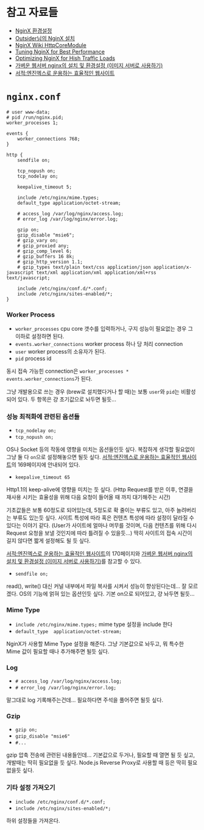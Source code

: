 # 참고 자료들

- [NginX 환경설정]
- [Outsider님의 NginX 설치]
- [NginX Wiki HttpCoreModule]
- [Tuning NginX for Best Performance]
- [Optimizing NginX for Hish Traffic Loads]
- [가벼운 웹서버 nginx의 설치 및 환경설정 (이미지 서버로 사용하기)]
- [서적:엔진엑스로 운용하는 효율적인 웹사이트]

# `nginx.conf`

	# user www-data;
	# pid /run/nginx.pid;
	worker_processes 1;

	events {
		worker_connections 768;
	}

	http {
		sendfile on;

		tcp_nopush on;
		tcp_nodelay on;

		keepalive_timeout 5;

		include /etc/nginx/mime.types;
		default_type application/octet-stream;

		# access_log /var/log/nginx/access.log;
		# error_log /var/log/nginx/error.log;

		gzip on;
		gzip_disable "msie6";
		# gzip_vary on;
		# gzip_proxied any;
		# gzip_comp_level 6;
		# gzip_buffers 16 8k;
		# gzip_http_version 1.1;
		# gzip_types text/plain text/css application/json application/x-javascript text/xml application/xml application/xml+rss text/javascript;

		include /etc/nginx/conf.d/*.conf;
		include /etc/nginx/sites-enabled/*;
	}

### Worker Process

- `worker_processes` cpu core 갯수를 입력하거나, 구지 성능이 필요없는 경우 그 이하로 설정하면 된다.
- `events.worker_connections` worker process 하나 당 처리 connection
- `user` worker process의 소유자가 된다.
- `pid` process id

동시 접속 가능힌 connection은 `worker_processes * events.worker_connections`가 된다.

그냥 개발용으로 쓰는 경우 (brew로 설치했다거나 할 때)는 보통 `user`와 `pid`는 비활성 되어 있다. 두 항목은 걍 초기값으로 놔두면 될듯...

### 성능 최적화에 관련된 옵션들

- `tcp_nodelay on;`
- `tcp_nopush on;`

OS나 Socket 등의 작동에 영향을 미치는 옵션들인듯 싶다. 복잡하게 생각할 필요없이 그냥 둘 다 `on`으로 설정해놓으면 될듯 싶다. [서적:엔진엑스로 운용하는 효율적인 웹사이트]의 169페이지에 안내되어 있다.

- `keepalive_timeout 65`

Http1.1의 keep-alive에 영향을 미치는 듯 싶다. (Http Request를 받은 이후, 연결을 재사용 시키는 효율성을 위해 다음 요청이 들어올 때 까지 대기해주는 시간)

기초값들은 보통 60정도로 되어있는데, 5정도로 확 줄이는 부류도 있고, 아주 늘려버리는 부류도 있는듯 싶다. 사이트 특성에 따라 혹은 컨텐츠 특성에 따라 설정이 달라질 수 있다는 이야기 같다. (User가 사이트에 얼마나 머무를 것이며, 다음 컨텐츠를 위해 다시 Request 요청을 보낼 것인지에 따라 틀려질 수 있을듯...) 딱히 사이트의 접속 시간이 길지 않다면 짧게 설정해도 될 듯 싶다.

[서적:엔진엑스로 운용하는 효율적인 웹사이트]의 170페이지와 [가벼운 웹서버 nginx의 설치 및 환경설정 (이미지 서버로 사용하기)]를 참고할 수 있다.

- `sendfile on;` 

read(), write() 대신 커널 내부에서 파일 복사를 시켜서 성능이 향상된다는데... 잘 모르겠다. OS의 기능에 얽혀 있는 옵션인듯 싶다. 기본 on으로 되어있고, 걍 놔두면 될듯...

### Mime Type

- `include /etc/nginx/mime.types;` mime type 설정을 include 한다
- `default_type  application/octet-stream;`

NginX가 사용할 Mime Type 설정을 해준다. 그냥 기본값으로 놔두고, 뭐 특수한 Mime 값이 필요할 때나 추가해주면 될듯 싶다.

### Log

- `# access_log /var/log/nginx/access.log;`
- `# error_log /var/log/nginx/error.log;`

말그대로 log 기록해주는건데... 필요하다면 주석을 풀어주면 될듯 싶다.

### Gzip

- `gzip on;`
- `gzip_disable "msie6"` 
- `#...`

gzip 압축 전송에 관련된 내용들인데... 기본값으로 두거나, 필요할 때 열면 될 듯 싶고, 개발때는 딱히 필요없을 듯 싶다. Node.js Reverse Proxy로 사용할 때 등은 딱히 필요없을듯 싶다.

### 기타 설정 가져오기

- `include /etc/nginx/conf.d/*.conf;`
- `include /etc/nginx/sites-enabled/*;`

하위 설정들을 가져온다.


[NginX 환경설정]: http://opentutorials.org/module/384/4526
[Outsider님의 NginX 설치]: http://blog.outsider.ne.kr/792
[NginX Wiki HttpCoreModule]: http://wiki.nginx.org/HttpCoreModule
[Tuning NginX for Best Performance]: http://dak1n1.com/blog/12-nginx-performance-tuning
[Optimizing NginX for Hish Traffic Loads]: http://blog.martinfjordvald.com/2011/04/optimizing-nginx-for-high-traffic-loads/
[가벼운 웹서버 nginx의 설치 및 환경설정 (이미지 서버로 사용하기)]: http://blog.naver.com/PostView.nhn?blogId=belladonnaf&logNo=50108995999
[서적:엔진엑스로 운용하는 효율적인 웹사이트]: http://book.daum.net/detail/book.do?bookid=BOK00019918616BA

